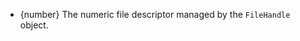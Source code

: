 <!-- YAML
added: v10.0.0
-->

* {number} The numeric file descriptor managed by the `FileHandle` object.

